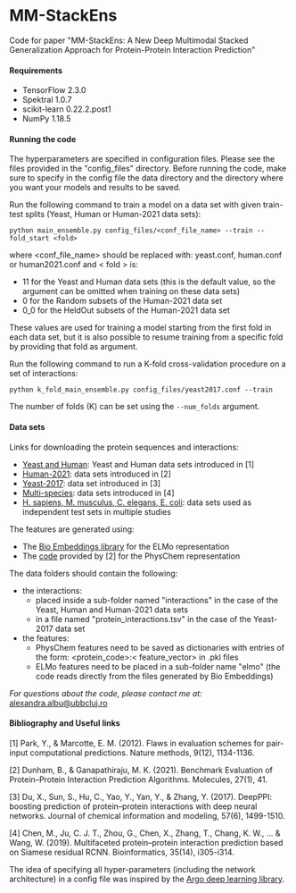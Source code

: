 # MM-StackEns

Code for paper "MM-StackEns: A New Deep Multimodal Stacked Generalization Approach for Protein-Protein Interaction Prediction"


#### Requirements
* TensorFlow 2.3.0 
* Spektral 1.0.7
* scikit-learn 0.22.2.post1
* NumPy 1.18.5

#### Running the code
The hyperparameters are specified in configuration files. Please see the files provided in the "config_files" directory.
Before running the code, make sure to specify in the config file the data directory and the directory where you want your models and results to be saved.

Run the following command to train a model on a data set with given train-test splits (Yeast, Human or Human-2021 data sets):

```
python main_ensemble.py config_files/<conf_file_name> --train --fold_start <fold>
```

where <conf_file_name> should be replaced with: yeast.conf, human.conf or human2021.conf and < fold > is:
* 11 for the Yeast and Human data sets (this is the default value, so the argument can be omitted when training on these data sets)
* 0 for the Random subsets of the Human-2021 data set
* 0_0 for the HeldOut subsets of the Human-2021 data set

These values are used for training a model starting from the first fold in each data set, but it is also possible to resume training from a specific fold by providing that fold as argument.
 
Run the following command to run a K-fold cross-validation procedure on a set of interactions:

```
python k_fold_main_ensemble.py config_files/yeast2017.conf --train
```
The number of folds (K) can be set using the `--num_folds` argument. 


#### Data sets

Links for downloading the protein sequences and interactions:
* [Yeast and Human](http://www.marcottelab.org/differentialGeneralization/): Yeast and Human data sets introduced in [1]
* [Human-2021](https://github.com/bmd2007/benchmark_eval/tree/aa42bb3369e79db4cb63e1963afcc8af6d8f5696/PPI_Datasets/Human2021): data sets introduced in [2]
* [Yeast-2017](https://github.com/bmd2007/benchmark_eval/tree/aa42bb3369e79db4cb63e1963afcc8af6d8f5696/PPI_Datasets/Du_Yeast): data set introduced in [3]
* [Multi-species](https://github.com/muhaochen/seq_ppi/tree/master/multi_species/preprocessed): data sets introduced in [4]
* [H. sapiens, M. musculus, C. elegans, E. coli](https://github.com/QUST-AIBBDRC/LightGBM-PPI/tree/master/Dataset/Independent_test): data sets used as independent test sets in multiple studies

The features are generated using:
* The [Bio Embeddings library](https://github.com/sacdallago/bio_embeddings) for the ELMo representation
* The [code](https://github.com/bmd2007/benchmark_eval) provided by [2] for the PhysChem representation

The data folders should contain the following:
* the interactions:
    * placed inside a sub-folder named "interactions" in the case of the Yeast, Human and Human-2021 data sets
    * in a file named "protein_interactions.tsv" in the case of the Yeast-2017 data set
* the features:
    * PhysChem features need to be saved as dictionaries with entries of the form: <protein_code>:< feature_vector> in .pkl files
    * ELMo features need to be placed in a sub-folder name "elmo" (the code reads directly from the files generated by Bio Embeddings)
 

*For questions about the code, please contact me at:* alexandra.albu@ubbcluj.ro 
 
#### Bibliography and Useful links
[1] Park, Y., & Marcotte, E. M. (2012). Flaws in evaluation schemes for pair-input computational predictions. Nature methods, 9(12), 1134-1136.

[2] Dunham, B., & Ganapathiraju, M. K. (2021). Benchmark Evaluation of Protein–Protein Interaction Prediction Algorithms. Molecules, 27(1), 41.

[3] Du, X., Sun, S., Hu, C., Yao, Y., Yan, Y., & Zhang, Y. (2017). DeepPPI: boosting prediction of protein–protein interactions with deep neural networks. Journal of chemical information and modeling, 57(6), 1499-1510.

[4] Chen, M., Ju, C. J. T., Zhou, G., Chen, X., Zhang, T., Chang, K. W., ... & Wang, W. (2019). Multifaceted protein–protein interaction prediction based on Siamese residual RCNN. Bioinformatics, 35(14), i305-i314.


The idea of specifying all hyper-parameters (including the network architecture) in a config file was inspired by the [Argo deep learning library](https://github.com/rist-ro/argo). 

